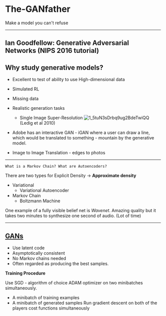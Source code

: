 # The-GANfather
Make a model you can't refuse

---

## Ian Goodfellow: Generative Adversarial Networks (NIPS 2016 tutorial)
## Why study generative models?
* Excellent to test of ability to use High-dimensional data
* Simulated RL
* Missing data
* Realistic generation tasks
    * Single Image Super-Resolution
![1_5tuN3sDrbq9ug2BdeTwiQQ](https://user-images.githubusercontent.com/46288072/56601361-e583de80-65c8-11e9-8aff-975c94ae87d8.png)
(Ledig et al 2010)

* Adobe has an interactive GAN - iGAN where a user can draw a line, which would be translated to something - mountain by the generative model.

* Image to Image Translation - edges to photos

---
`What is a Markov Chain? What are Autoencoders?`

There are two types for Explicit Density -> <b>Approximate density</b>
* Variational
    * Variational Autoencoder
* Markov Chain
    * Boltzmann Machine

One example of a fully visible belief net is <i>Wavenet</i>. Amazing quality but it takes two minutes to synthesize one second of audio. (Lot of time)

---

## <u>GANs</u>
* Use latent code
* Asymptotically consistent
* No Markov chains needed
* Often regarded as producing the best samples.

**Training Procedure**

Use SGD - algorithm of choice ADAM optimizer on two minibatches simultaneously.
* A minibatch of training examples
* A minibatch of generated samples
Run gradient descent on both of the players cost functions simultaneously



